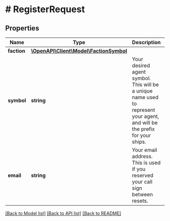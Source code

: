 # # RegisterRequest

## Properties

Name | Type | Description | Notes
------------ | ------------- | ------------- | -------------
**faction** | [**\OpenAPI\Client\Model\FactionSymbol**](FactionSymbol.md) |  |
**symbol** | **string** | Your desired agent symbol. This will be a unique name used to represent your agent, and will be the prefix for your ships. |
**email** | **string** | Your email address. This is used if you reserved your call sign between resets. | [optional]

[[Back to Model list]](../../README.md#models) [[Back to API list]](../../README.md#endpoints) [[Back to README]](../../README.md)
